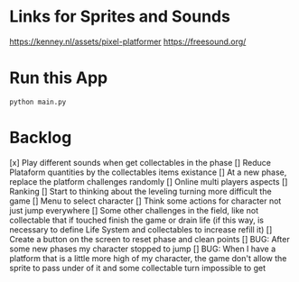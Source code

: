 # Links for Sprites and Sounds
https://kenney.nl/assets/pixel-platformer
https://freesound.org/


# Run this App

`python main.py`




# Backlog

[x] Play different sounds when get collectables in the phase
[] Reduce Plataform quantities by the collectables items existance
[] At a new phase, replace the platform challenges randomly
[] Online multi players aspects
[] Ranking
[] Start to thinking about the leveling turning more difficult the game
[] Menu to select character
[] Think some actions for character not just jump everywhere
[] Some other challenges in the field, like not collectable that if touched finish the game or drain life (if this way, is necessary to define Life System and collectables to increase refill it)
[] Create a button on the screen to reset phase and clean points
[] BUG: After some new phases my character stopped to jump
[] BUG: When I have a platform that is a little more high of my character, the game don't allow the sprite to pass under of it and some collectable turn impossible to get